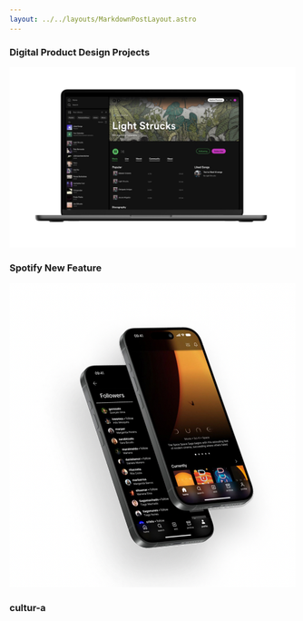 ```yaml
---
layout: ../../layouts/MarkdownPostLayout.astro
---
```


<h3>Digital Product Design Projects</h3>

   <div class="container">
        <img src="/public/mac-mockup-spotifynewfeature.jpeg" alt="macbook mockup with a new feature for spotify">
            <div class="caption">
  		        <h3>Spotify New Feature</h3>
  	        </div>
  </div>

   <div class="container">
        <img src="/public/iphone-mockup-cultura.png" alt="a mockup with a phone showing and app opened">
            <div class="caption">
  		        <h3>cultur-a</h3>
                <p> </p>
  	        </div>
  </div>